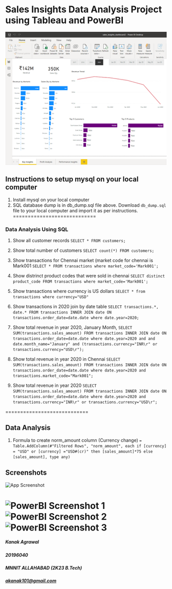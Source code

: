 # Sales Insights Data Analysis Project using Tableau and PowerBI

![](Screenshot_23.png)

## Instructions to setup mysql on your local computer

1. Install mysql on your local computer
2. SQL database dump is in db_dump.sql file above. Download `db_dump.sql` file to your local computer and import it as per instructions.
============================
### Data Analysis Using SQL

1. Show all customer records
    `SELECT * FROM customers;`

2. Show total number of customers
    `SELECT count(*) FROM customers;`

3. Show transactions for Chennai market (market code for chennai is Mark001
    `SELECT * FROM transactions where market_code='Mark001';`


4. Show distrinct product codes that were sold in chennai
    `SELECT distinct product_code FROM transactions where market_code='Mark001';`

5. Show transactions where currency is US dollars
    `SELECT * from transactions where currency="USD"`

6. Show transactions in 2020 join by date table
    `SELECT transactions.*, date.* FROM transactions INNER JOIN date ON transactions.order_date=date.date where date.year=2020;`

7. Show total revenue in year 2020, January Month,
    `SELECT SUM(transactions.sales_amount) FROM transactions INNER JOIN date ON transactions.order_date=date.date where date.year=2020 and and date.month_name="January" and (transactions.currency="INR\r" or transactions.currency="USD\r");`

8. Show total revenue in year 2020 in Chennai
    `SELECT SUM(transactions.sales_amount) FROM transactions INNER JOIN date ON transactions.order_date=date.date where date.year=2020 and transactions.market_code="Mark001";`

9. Show total revenue in year 2020
    `SELECT SUM(transactions.sales_amount) FROM transactions INNER JOIN date ON transactions.order_date=date.date where date.year=2020 and transactions.currency="INR\r" or transactions.currency="USD\r";`

============================
## Data Analysis
1. Formula to create norm_amount column (Currency change)
`= Table.AddColumn(#"Filtered Rows", "norm_amount", each if [currency] = "USD" or [currency] ="USD#(cr)" then [sales_amount]*75 else [sales_amount], type any)`

## Screenshots

![App Screenshot](https://via.placeholder.com/468x300?text=App+Screenshot+Here)

![PowerBI Screenshot 1](https://ibb.co/nBN3Z9C)
![PowerBI Screenshot 2](https://ibb.co/khQgGSn)
![PowerBI Screenshot 3](https://ibb.co/jTs56fv)
============================
##### Kanak Agrawal 
##### 20196040
##### MNNIT ALLAHABAD (2K23 B.Tech)
##### akanak101@gmail.com

